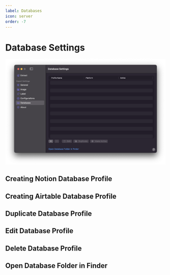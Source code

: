 ```yaml
---
label: Databases
icon: server
order: -7
---
```

# Database Settings

![General Settings](/assets/md-database-settings.png)

## Creating Notion Database Profile

## Creating Airtable Database Profile

## Duplicate Database Profile

## Edit Database Profile

## Delete Database Profile

## Open Database Folder in Finder

